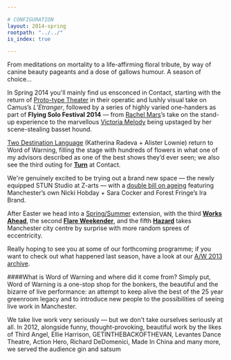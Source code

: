 ```yaml
---

# CONFIGURATION
layout: 2014-spring
rootpath: "../../"
is_index: true

---
```

From meditations on mortality to a life-affirming floral tribute, by way of canine beauty pageants and a dose of gallows humour. A season of choice…    
         
In Spring 2014 you'll mainly find us ensconced in Contact, starting with the return of [Proto-type Theater](/archive/2014-spring/prototype) in their operatic and lushly visual take on Camus’s *L’Etranger*, followed by a series of highly varied one-handers as part of **Flying Solo Festival 2014** — from [Rachel Mars](/archive/2014-spring/mars)’s take on the stand-up experience to the marvellous [Victoria Melody](/archive/2014-spring/melody) being upstaged by her scene-stealing basset hound.       
         
[Two Destination Language](/archive/2014-spring/2destlang) (Katherina Radeva + Alister Lownie) return to Word of Warning, filling the stage with hundreds of flowers in what one of my advisors described as one of the best shows they’d ever seen; we also see the third outing for **[Turn](/current/2014-turn)** at Contact. 
      
We're genuinely excited to be trying out a brand new space — the newly equipped STUN Studio at Z-arts — with a [double bill on ageing](/archive/2014-spring/age) featuring Manchester’s own Nicki Hobday + Sara Cocker and Forest Fringe’s Ira Brand.             
              
After Easter we head into a [Spring/Summer](/current/2014-springsummer) extension, with the third **[Works Ahead](/current/2014-worksahead)**, the second **[Flare Weekender](/current/2014-flare)**, and the fifth **[Hazard](/current/2014-hazard)** takes Manchester city centre by surprise with more random sprees of eccentricity.             
                
Really hoping to see you at some of our forthcoming programme; if you want to check out what happened last season, have a look at our [A/W 2013 archive](/archive/2013-autumnwinter).    
        
####What is Word of Warning and where did it come from?
Simply put, Word of Warning is a one-stop shop for the bonkers, the beautiful and the bizarre of live performance: an attempt to keep alive the best of the 25 year greenroom legacy and to introduce new people to the possibilities of seeing live work in Manchester.

We take live work very seriously — but we don't take ourselves seriously at all. In 2012, alongside funny, thought-provoking, beautiful work by the likes of Third Angel, Ellie Harrison, GETINTHEBACKOFTHEVAN, Levantes Dance Theatre, Action Hero, Richard DeDomenici, Made In China and many more, we served the audience gin and satsum
